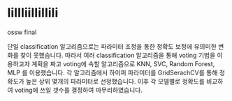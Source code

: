 # IiIIIiiIIiIIiIi
ossw final

단일 classification 알고리즘으로는 파라미터 조정을 통한 정확도 보정에 유의미한 변화를 찾이 못했습니다.
따라서 여러 classification 알고리즘을 통해 voting 기법을 이용하고자 계획을 짜고 voting에 속할 알고리즘으로 KNN, SVC, Random Forest, MLP 를 이용했습니다.
각 알고리즘에서 하이퍼 파라미터를 GridSerachCV를 통해 정확도가 높은 상위 몇개의 파라미터로 선정했습니다.
이후 각 모델별로 정확도를 비교하여 voting에 쓰일 갯수를 결정하여 마무리하였습니다.
